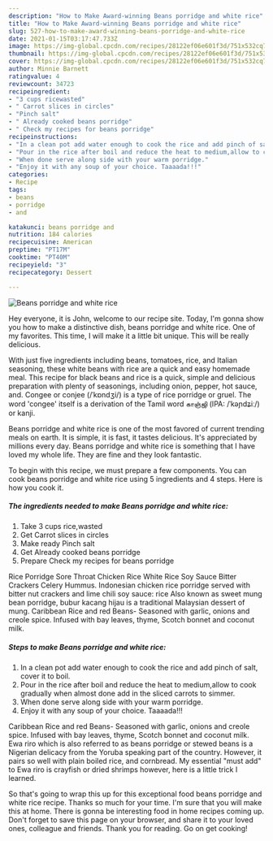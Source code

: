 ```yaml
---
description: "How to Make Award-winning Beans porridge and white rice"
title: "How to Make Award-winning Beans porridge and white rice"
slug: 527-how-to-make-award-winning-beans-porridge-and-white-rice
date: 2021-01-15T03:17:47.733Z
image: https://img-global.cpcdn.com/recipes/28122ef06e601f3d/751x532cq70/beans-porridge-and-white-rice-recipe-main-photo.jpg
thumbnail: https://img-global.cpcdn.com/recipes/28122ef06e601f3d/751x532cq70/beans-porridge-and-white-rice-recipe-main-photo.jpg
cover: https://img-global.cpcdn.com/recipes/28122ef06e601f3d/751x532cq70/beans-porridge-and-white-rice-recipe-main-photo.jpg
author: Minnie Barnett
ratingvalue: 4
reviewcount: 34723
recipeingredient:
- "3 cups ricewasted"
- " Carrot slices in circles"
- "Pinch salt"
- " Already cooked beans porridge"
- " Check my recipes for beans porridge"
recipeinstructions:
- "In a clean pot add water enough to cook the rice and add pinch of salt, cover it to boil."
- "Pour in the rice after boil and reduce the heat to medium,allow to cook gradually when almost done add in the sliced carrots to simmer."
- "When done serve along side with your warm porridge."
- "Enjoy it with any soup of your choice. Taaaada!!!"
categories:
- Recipe
tags:
- beans
- porridge
- and

katakunci: beans porridge and 
nutrition: 184 calories
recipecuisine: American
preptime: "PT17M"
cooktime: "PT40M"
recipeyield: "3"
recipecategory: Dessert

---
```



![Beans porridge and white rice](https://img-global.cpcdn.com/recipes/28122ef06e601f3d/751x532cq70/beans-porridge-and-white-rice-recipe-main-photo.jpg)

Hey everyone, it is John, welcome to our recipe site. Today, I'm gonna show you how to make a distinctive dish, beans porridge and white rice. One of my favorites. This time, I will make it a little bit unique. This will be really delicious.

With just five ingredients including beans, tomatoes, rice, and Italian seasoning, these white beans with rice are a quick and easy homemade meal. This recipe for black beans and rice is a quick, simple and delicious preparation with plenty of seasonings, including onion, pepper, hot sauce, and. Congee or conjee (/ˈkɒndʒi/) is a type of rice porridge or gruel. The word &#39;congee&#39; itself is a derivation of the Tamil word காஞ்ஜி (IPA: /ˈkəɲdʑiː/) or kanji.

Beans porridge and white rice is one of the most favored of current trending meals on earth. It is simple, it is fast, it tastes delicious. It's appreciated by millions every day. Beans porridge and white rice is something that I have loved my whole life. They are fine and they look fantastic.


To begin with this recipe, we must prepare a few components. You can cook beans porridge and white rice using 5 ingredients and 4 steps. Here is how you cook it.

<!--inarticleads1-->

##### The ingredients needed to make Beans porridge and white rice:

1. Take 3 cups rice,wasted
1. Get  Carrot slices in circles
1. Make ready Pinch salt
1. Get  Already cooked beans porridge
1. Prepare  Check my recipes for beans porridge


Rice Porridge Sore Throat Chicken Rice White Rice Soy Sauce Bitter Crackers Celery Hummus. Indonesian chicken rice porridge served with bitter nut crackers and lime chili soy sauce: rice Also known as sweet mung bean porridge, bubur kacang hijau is a traditional Malaysian dessert of mung. Caribbean Rice and red Beans- Seasoned with garlic, onions and creole spice. Infused with bay leaves, thyme, Scotch bonnet and coconut milk. 

<!--inarticleads2-->

##### Steps to make Beans porridge and white rice:

1. In a clean pot add water enough to cook the rice and add pinch of salt, cover it to boil.
1. Pour in the rice after boil and reduce the heat to medium,allow to cook gradually when almost done add in the sliced carrots to simmer.
1. When done serve along side with your warm porridge.
1. Enjoy it with any soup of your choice. Taaaada!!!


Caribbean Rice and red Beans- Seasoned with garlic, onions and creole spice. Infused with bay leaves, thyme, Scotch bonnet and coconut milk. Ewa riro which is also referred to as beans porridge or stewed beans is a Nigerian delicacy from the Yoruba speaking part of the country. However, it pairs so well with plain boiled rice, and cornbread. My essential &#34;must add&#34; to Ewa riro is crayfish or dried shrimps however, here is a little trick I learned. 

So that's going to wrap this up for this exceptional food beans porridge and white rice recipe. Thanks so much for your time. I'm sure that you will make this at home. There is gonna be interesting food in home recipes coming up. Don't forget to save this page on your browser, and share it to your loved ones, colleague and friends. Thank you for reading. Go on get cooking!
